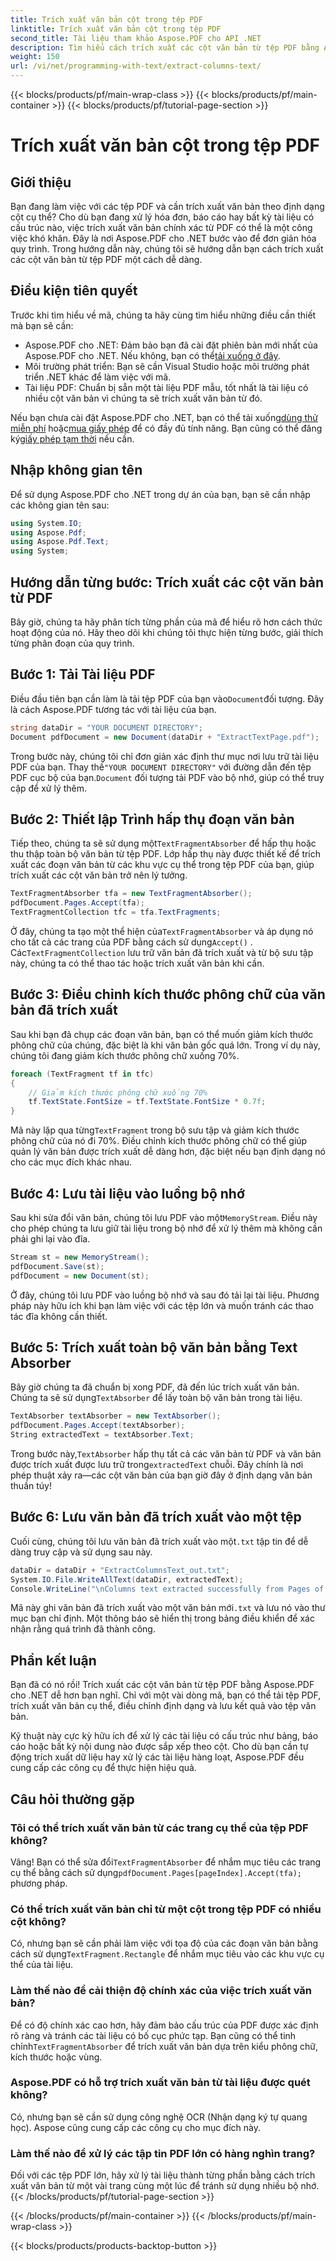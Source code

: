 ```yaml
---
title: Trích xuất văn bản cột trong tệp PDF
linktitle: Trích xuất văn bản cột trong tệp PDF
second_title: Tài liệu tham khảo Aspose.PDF cho API .NET
description: Tìm hiểu cách trích xuất các cột văn bản từ tệp PDF bằng Aspose.PDF cho .NET. Hướng dẫn này phân tích từng bước với các ví dụ về mã và giải thích.
weight: 150
url: /vi/net/programming-with-text/extract-columns-text/
---
```


{{< blocks/products/pf/main-wrap-class >}}
{{< blocks/products/pf/main-container >}}
{{< blocks/products/pf/tutorial-page-section >}}

# Trích xuất văn bản cột trong tệp PDF

## Giới thiệu

Bạn đang làm việc với các tệp PDF và cần trích xuất văn bản theo định dạng cột cụ thể? Cho dù bạn đang xử lý hóa đơn, báo cáo hay bất kỳ tài liệu có cấu trúc nào, việc trích xuất văn bản chính xác từ PDF có thể là một công việc khó khăn. Đây là nơi Aspose.PDF cho .NET bước vào để đơn giản hóa quy trình. Trong hướng dẫn này, chúng tôi sẽ hướng dẫn bạn cách trích xuất các cột văn bản từ tệp PDF một cách dễ dàng. 

## Điều kiện tiên quyết

Trước khi tìm hiểu về mã, chúng ta hãy cùng tìm hiểu những điều cần thiết mà bạn sẽ cần:

-  Aspose.PDF cho .NET: Đảm bảo bạn đã cài đặt phiên bản mới nhất của Aspose.PDF cho .NET. Nếu không, bạn có thể[tải xuống ở đây](https://releases.aspose.com/pdf/net/).
- Môi trường phát triển: Bạn sẽ cần Visual Studio hoặc môi trường phát triển .NET khác để làm việc với mã.
- Tài liệu PDF: Chuẩn bị sẵn một tài liệu PDF mẫu, tốt nhất là tài liệu có nhiều cột văn bản vì chúng ta sẽ trích xuất văn bản từ đó.

 Nếu bạn chưa cài đặt Aspose.PDF cho .NET, bạn có thể tải xuống[dùng thử miễn phí](https://releases.aspose.com/) hoặc[mua giấy phép](https://purchase.aspose.com/buy) để có đầy đủ tính năng. Bạn cũng có thể đăng ký[giấy phép tạm thời](https://purchase.aspose.com/temporary-license) nếu cần.

## Nhập không gian tên

Để sử dụng Aspose.PDF cho .NET trong dự án của bạn, bạn sẽ cần nhập các không gian tên sau:

```csharp
using System.IO;
using Aspose.Pdf;
using Aspose.Pdf.Text;
using System;
```

## Hướng dẫn từng bước: Trích xuất các cột văn bản từ PDF

Bây giờ, chúng ta hãy phân tích từng phần của mã để hiểu rõ hơn cách thức hoạt động của nó. Hãy theo dõi khi chúng tôi thực hiện từng bước, giải thích từng phân đoạn của quy trình.

## Bước 1: Tải Tài liệu PDF

 Điều đầu tiên bạn cần làm là tải tệp PDF của bạn vào`Document`đối tượng. Đây là cách Aspose.PDF tương tác với tài liệu của bạn.

```csharp
string dataDir = "YOUR DOCUMENT DIRECTORY";
Document pdfDocument = new Document(dataDir + "ExtractTextPage.pdf");
```

 Trong bước này, chúng tôi chỉ đơn giản xác định thư mục nơi lưu trữ tài liệu PDF của bạn. Thay thế`"YOUR DOCUMENT DIRECTORY"` với đường dẫn đến tệp PDF cục bộ của bạn.`Document` đối tượng tải PDF vào bộ nhớ, giúp có thể truy cập để xử lý thêm.

## Bước 2: Thiết lập Trình hấp thụ đoạn văn bản

 Tiếp theo, chúng ta sẽ sử dụng một`TextFragmentAbsorber` để hấp thụ hoặc thu thập toàn bộ văn bản từ tệp PDF. Lớp hấp thụ này được thiết kế để trích xuất các đoạn văn bản từ các khu vực cụ thể trong tệp PDF của bạn, giúp trích xuất các cột văn bản trở nên lý tưởng.

```csharp
TextFragmentAbsorber tfa = new TextFragmentAbsorber();
pdfDocument.Pages.Accept(tfa);
TextFragmentCollection tfc = tfa.TextFragments;
```

Ở đây, chúng ta tạo một thể hiện của`TextFragmentAbsorber` và áp dụng nó cho tất cả các trang của PDF bằng cách sử dụng`Accept()` . Các`TextFragmentCollection` lưu trữ văn bản đã trích xuất và từ bộ sưu tập này, chúng ta có thể thao tác hoặc trích xuất văn bản khi cần.

## Bước 3: Điều chỉnh kích thước phông chữ của văn bản đã trích xuất

Sau khi bạn đã chụp các đoạn văn bản, bạn có thể muốn giảm kích thước phông chữ của chúng, đặc biệt là khi văn bản gốc quá lớn. Trong ví dụ này, chúng tôi đang giảm kích thước phông chữ xuống 70%.

```csharp
foreach (TextFragment tf in tfc)
{
    // Giảm kích thước phông chữ xuống 70%
    tf.TextState.FontSize = tf.TextState.FontSize * 0.7f;
}
```

Mã này lặp qua từng`TextFragment` trong bộ sưu tập và giảm kích thước phông chữ của nó đi 70%. Điều chỉnh kích thước phông chữ có thể giúp quản lý văn bản được trích xuất dễ dàng hơn, đặc biệt nếu bạn định dạng nó cho các mục đích khác nhau.

## Bước 4: Lưu tài liệu vào luồng bộ nhớ

 Sau khi sửa đổi văn bản, chúng tôi lưu PDF vào một`MemoryStream`. Điều này cho phép chúng ta lưu giữ tài liệu trong bộ nhớ để xử lý thêm mà không cần phải ghi lại vào đĩa.

```csharp
Stream st = new MemoryStream();
pdfDocument.Save(st);
pdfDocument = new Document(st);
```

Ở đây, chúng tôi lưu PDF vào luồng bộ nhớ và sau đó tải lại tài liệu. Phương pháp này hữu ích khi bạn làm việc với các tệp lớn và muốn tránh các thao tác đĩa không cần thiết.

## Bước 5: Trích xuất toàn bộ văn bản bằng Text Absorber

 Bây giờ chúng ta đã chuẩn bị xong PDF, đã đến lúc trích xuất văn bản. Chúng ta sẽ sử dụng`TextAbsorber` để lấy toàn bộ văn bản trong tài liệu.

```csharp
TextAbsorber textAbsorber = new TextAbsorber();
pdfDocument.Pages.Accept(textAbsorber);
String extractedText = textAbsorber.Text;
```

 Trong bước này,`TextAbsorber` hấp thụ tất cả các văn bản từ PDF và văn bản được trích xuất được lưu trữ trong`extractedText` chuỗi. Đây chính là nơi phép thuật xảy ra—các cột văn bản của bạn giờ đây ở định dạng văn bản thuần túy!

## Bước 6: Lưu văn bản đã trích xuất vào một tệp

 Cuối cùng, chúng tôi lưu văn bản đã trích xuất vào một`.txt` tập tin để dễ dàng truy cập và sử dụng sau này.

```csharp
dataDir = dataDir + "ExtractColumnsText_out.txt";
System.IO.File.WriteAllText(dataDir, extractedText);
Console.WriteLine("\nColumns text extracted successfully from Pages of PDF Document.\nFile saved at " + dataDir);
```

 Mã này ghi văn bản đã trích xuất vào một văn bản mới`.txt` và lưu nó vào thư mục bạn chỉ định. Một thông báo sẽ hiển thị trong bảng điều khiển để xác nhận rằng quá trình đã thành công.

## Phần kết luận

Bạn đã có nó rồi! Trích xuất các cột văn bản từ tệp PDF bằng Aspose.PDF cho .NET dễ hơn bạn nghĩ. Chỉ với một vài dòng mã, bạn có thể tải tệp PDF, trích xuất văn bản cụ thể, điều chỉnh định dạng và lưu kết quả vào tệp văn bản.

Kỹ thuật này cực kỳ hữu ích để xử lý các tài liệu có cấu trúc như bảng, báo cáo hoặc bất kỳ nội dung nào được sắp xếp theo cột. Cho dù bạn cần tự động trích xuất dữ liệu hay xử lý các tài liệu hàng loạt, Aspose.PDF đều cung cấp các công cụ để thực hiện hiệu quả.

## Câu hỏi thường gặp

### Tôi có thể trích xuất văn bản từ các trang cụ thể của tệp PDF không?  
 Vâng! Bạn có thể sửa đổi`TextFragmentAbsorber` để nhắm mục tiêu các trang cụ thể bằng cách sử dụng`pdfDocument.Pages[pageIndex].Accept(tfa);` phương pháp.

### Có thể trích xuất văn bản chỉ từ một cột trong tệp PDF có nhiều cột không?  
 Có, nhưng bạn sẽ cần phải làm việc với tọa độ của các đoạn văn bản bằng cách sử dụng`TextFragment.Rectangle` để nhắm mục tiêu vào các khu vực cụ thể của tài liệu.

### Làm thế nào để cải thiện độ chính xác của việc trích xuất văn bản?  
 Để có độ chính xác cao hơn, hãy đảm bảo cấu trúc của PDF được xác định rõ ràng và tránh các tài liệu có bố cục phức tạp. Bạn cũng có thể tinh chỉnh`TextFragmentAbsorber` để trích xuất văn bản dựa trên kiểu phông chữ, kích thước hoặc vùng.

### Aspose.PDF có hỗ trợ trích xuất văn bản từ tài liệu được quét không?  
Có, nhưng bạn sẽ cần sử dụng công nghệ OCR (Nhận dạng ký tự quang học). Aspose cũng cung cấp các công cụ cho mục đích này.

### Làm thế nào để xử lý các tập tin PDF lớn có hàng nghìn trang?  
Đối với các tệp PDF lớn, hãy xử lý tài liệu thành từng phần bằng cách trích xuất văn bản từ một vài trang cùng một lúc để tránh sử dụng nhiều bộ nhớ.
{{< /blocks/products/pf/tutorial-page-section >}}

{{< /blocks/products/pf/main-container >}}
{{< /blocks/products/pf/main-wrap-class >}}

{{< blocks/products/products-backtop-button >}}
